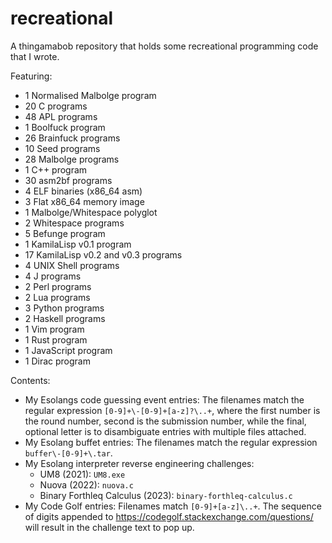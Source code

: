 # recreational

A thingamabob repository that holds some recreational programming code that I wrote.

Featuring:
- 1 Normalised Malbolge program
- 20 C programs
- 48 APL programs
- 1 Boolfuck program
- 26 Brainfuck programs
- 10 Seed programs
- 28 Malbolge programs
- 1 C++ program
- 30 asm2bf programs
- 4 ELF binaries (x86_64 asm)
- 3 Flat x86_64 memory image
- 1 Malbolge/Whitespace polyglot
- 2 Whitespace programs
- 5 Befunge program
- 1 KamilaLisp v0.1 program
- 17 KamilaLisp v0.2 and v0.3 programs
- 4 UNIX Shell programs
- 4 J programs
- 2 Perl programs
- 2 Lua programs
- 3 Python programs
- 2 Haskell programs
- 1 Vim program
- 1 Rust program
- 1 JavaScript program
- 1 Dirac program

Contents:
- My Esolangs code guessing event entries: The filenames match the regular expression `[0-9]+\-[0-9]+[a-z]?\..+`, where the first number is the round number, second is the submission number, while the final, optional letter is to disambiguate entries with multiple files attached.
- My Esolang buffet entries: The filenames match the regular expression `buffer\-[0-9]+\.tar`.
- My Esolang interpreter reverse engineering challenges:
    - UM8 (2021): `UM8.exe`
    - Nuova (2022): `nuova.c`
    - Binary Forthleq Calculus (2023): `binary-forthleq-calculus.c`
- My Code Golf entries: Filenames match `[0-9]+[a-z]\..+`. The sequence of digits appended to https://codegolf.stackexchange.com/questions/ will result in the challenge text to pop up. 